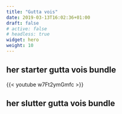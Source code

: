 ```yaml
---
title: "Gutta vois"
date: 2019-03-13T16:02:36+01:00
draft: false 
# active: false 
# headless: true
widget: hero
weight: 10
---
```

## her starter gutta vois bundle

{{< youtube w7Ft2ymGmfc >}}


## her slutter gutta vois bundle